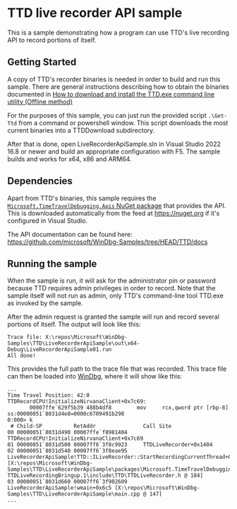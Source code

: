 # TTD live recorder API sample

This is a sample demonstrating how a program can use TTD's live recording API to record portions of itself.

## Getting Started

A copy of TTD's recorder binaries is needed in order to build and run this sample.
There are general instructions describing how to obtain the binaries documented in [How to download and install the TTD.exe command line utility (Offline method)](https://learn.microsoft.com/windows-hardware/drivers/debuggercmds/time-travel-debugging-ttd-exe-command-line-util#how-to-download-and-install-the-ttdexe-command-line-utility-offline-method)

For the purposes of this sample, you can just run the provided script `.\Get-Ttd` from a command or powershell window.
This script downloads the most current binaries into a TTDDownload subdirectory.

After that is done, open LiveRecorderApiSample.sln in Visual Studio 2022 16.8 or newer and build an appropriate configuration with F5. The sample builds and works for x64, x86 and ARM64.

## Dependencies

Apart from TTD's binaries, this sample requires the [`Microsoft.TimeTravelDebugging.Apis` NuGet package](https://www.nuget.org/packages/Microsoft.TimeTravelDebugging.Apis) that provides the API.
This is downloaded automatically from the feed at https://nuget.org if it's configured in Visual Studio.


The API documentation can be found here: https://github.com/microsoft/WinDbg-Samples/tree/HEAD/TTD/docs

## Running the sample

When the sample is run, it will ask for the administrator pin or password because TTD requires admin privileges in order to record.
Note that the sample itself will not run as admin, only TTD's command-line tool TTD.exe as invoked by the sample.

After the admin request is granted the sample will run and record several portions of itself. The output will look like this:

```
Trace file: X:\repos\Microsoft\WinDbg-Samples\TTD\LiveRecorderApiSample\out\x64-Debug\LiveRecorderApiSample01.run
All done!
```

This provides the full path to the trace file that was recorded. This trace file can then be loaded into [WinDbg](https://aka.ms/WinDbg), where it will show like this:

```
...
Time Travel Position: 42:0
TTDRecordCPU!InitializeNirvanaClient+0x7c69:
       00007ffe`629f5b39 488b4df8        mov     rcx,qword ptr [rbp-8] ss:00000051`8031d4e8=0000c6709491b298
0:000> k
 # Child-SP          RetAddr               Call Site
00 00000051`8031d490 00007ffe`f8981404     TTDRecordCPU!InitializeNirvanaClient+0x7c69
01 00000051`8031d500 00007ff6`3f8c9923     TTDLiveRecorder+0x1404
02 00000051`8031d540 00007ff6`3f8eae95     LiveRecorderApiSample!TTD::ILiveRecorder::StartRecordingCurrentThread+0x63 [X:\repos\Microsoft\WinDbg-Samples\TTD\LiveRecorderApiSample\packages\Microsoft.TimeTravelDebugging.Apis.0.8.0-TTDLiveRecordingBringup.1\include\TTD\TTDLiveRecorder.h @ 184]
03 00000051`8031d660 00007ff6`3f902609     LiveRecorderApiSample!wmain+0x6c5 [X:\repos\Microsoft\WinDbg-Samples\TTD\LiveRecorderApiSample\main.cpp @ 147]
...
```
